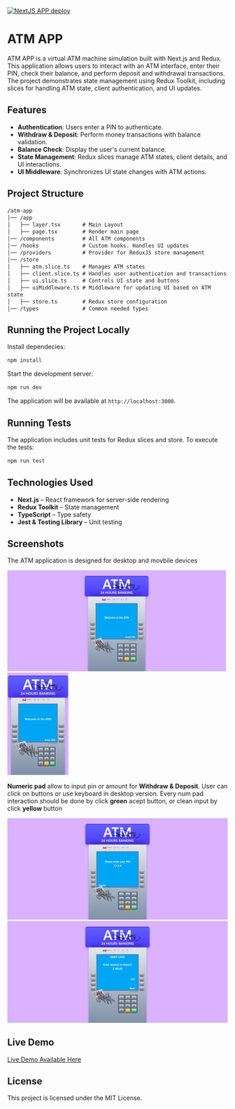 [![NextJS APP deploy](https://github.com/AlexisMerlin/atm-demo-app/actions/workflows/main-deploy.yml/badge.svg)](https://github.com/AlexisMerlin/atm-demo-app/actions/workflows/main-deploy.yml)

# ATM APP

ATM APP is a virtual ATM machine simulation built with Next.js and Redux. This application allows users to interact with an ATM interface, enter their PIN, check their balance, and perform deposit and withdrawal transactions. The project demonstrates state management using Redux Toolkit, including slices for handling ATM state, client authentication, and UI updates.

## Features

- **Authentication**: Users enter a PIN to authenticate.
- **Withdraw & Deposit**: Perform money transactions with balance validation.
- **Balance Check**: Display the user's current balance.
- **State Management**: Redux slices manage ATM states, client details, and UI interactions.
- **UI Middleware**: Synchronizes UI state changes with ATM actions.

## Project Structure

```
/atm-app
│── /app
│   ├── layer.tsx       # Main Layout
│   ├── page.tsx        # Render main page
│── /components         # All ATM components
│── /hooks              # Custom hooks. Handles UI updates
│── /providers          # Provider for ReduxJS store management
│── /store
│   ├── atm.slice.ts    # Manages ATM states
│   ├── client.slice.ts # Handles user authentication and transactions
│   ├── ui.slice.ts     # Controls UI state and buttons
│   ├── uiMiddleware.ts # Middleware for updating UI based on ATM state
│   ├── store.ts        # Redux store configuration
│── /types              # Common needed types

```

## Running the Project Locally

Install dependecies:

```sh
npm install
```

Start the development server:

```sh
npm run dev
```

The application will be available at `http://localhost:3000`.

## Running Tests

The application includes unit tests for Redux slices and store. To execute the tests:

```sh
npm run test
```

## Technologies Used

- **Next.js** – React framework for server-side rendering
- **Redux Toolkit** – State management
- **TypeScript** – Type safety
- **Jest & Testing Library** – Unit testing

## Screenshots

The ATM application is designed for desktop and movbile devices

<img src="./docs/atm-demo-desktop-standby.png" width="500" > <img src="./docs/atm-demo-mobile-standby.png" width="140" >

**Numeric pad** allow to input pin or amount for **Withdraw & Deposit**. User can click on buttons or use keyboard in desktop version. Every num pad interaction should be done by click **green** acept button, or clean input by click **yellow** button

<img src="./docs/atm-demo-app-num-pad-interaction.png" width="600" >

<img src="./docs/atm-demo-num-pad-amount.png" width="600" >

## Live Demo
[Live Demo Available Here](https://atm-demo-app-production.up.railway.app/)

## License

This project is licensed under the MIT License.
